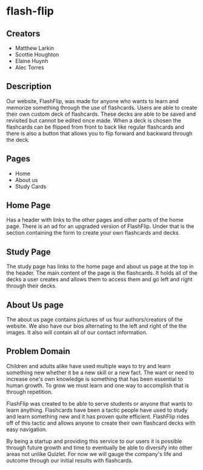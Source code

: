 # flash-flip

## Creators

- Matthew Larkin
- Scottie Houghton
- Elaine Huynh
- Alec Torres

## Description

Our website, FlashFlip, was made for anyone who wants to learn and memorize something through the use of flashcards. Users are able to create their own custom deck of flashcards. These decks are able to be saved and revisited but cannot be edited once made. When a deck is chosen the flashcards can be flipped from front to back like regular flashcards and there is also a button that allows you to flip forward and backward through the deck.

## Pages

- Home
- About us
- Study Cards

## Home Page

Has a header with links to the other pages and other parts of the home page. There is an ad for an upgraded version of FlashFlip. Under that is the section containing the form to create your own flashcards and decks.

## Study Page

The study page has links to the home page and about us page at the top in the header. The main content of the page is the flashcards. It holds all of the decks a user creates and allows them to access them and go left and right through their decks.

## About Us page

The about us page contains pictures of us four authors/creators of the website. We also have our bios alternating to the left and right of the the images. It also will contain all of our contact information.

## Problem Domain

Children and adults alike have used multiple ways to try and learn something new whether it be a new skill or a new fact. The want or need to increase one's own knowledge is something that has been essential to human growth. To grow we must learn and one way to accomplish that is through repetition. 

FlashFlip was created to be able to serve students or anyone that wants to learn anything. Flashcards have been a tactic people have used to study and learn something new and it has proven quite efficient. FlashFlip rides off of this tactic and allows anyone to create their own flashcard decks with easy navigation. 

By being a startup and providing this service to our users it is possible through future growth and time to eventually be able to diversify into other areas not unlike Quizlet. For now we will gauge the company's life and outcome through our initial results with flashcards. 
